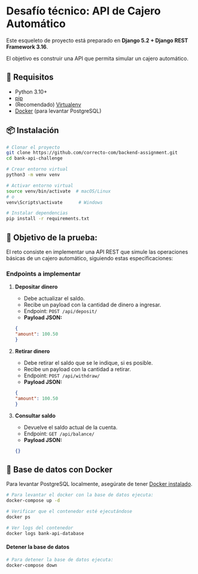 # Desafío técnico: API de Cajero Automático

Este esqueleto de proyecto está preparado en **Django 5.2 + Django REST Framework 3.16**.

El objetivo es construir una API que permita simular un cajero automático.

## 🚀 Requisitos

- Python 3.10+
- [pip](https://pip.pypa.io/)
- (Recomendado) [Virtualenv](https://docs.python.org/3/library/venv.html)
- [Docker](https://www.docker.com/) (para levantar PostgreSQL)

## 📦 Instalación

```bash
# Clonar el proyecto
git clone https://github.com/correcto-com/backend-assignment.git
cd bank-api-challenge

# Crear entorno virtual
python3 -m venv venv

# Activar entorno virtual
source venv/bin/activate  # macOS/Linux
# o
venv\Scripts\activate      # Windows

# Instalar dependencias
pip install -r requirements.txt
```

## 🎯 Objetivo de la prueba:
El reto consiste en implementar una API REST que simule las operaciones básicas de un cajero automático, siguiendo estas especificaciones:

### Endpoints a implementar

1. **Depositar dinero**
   - Debe actualizar el saldo.
   - Recibe un payload con la cantidad de dinero a ingresar.
   - Endpoint: `POST /api/deposit/`
   - **Payload JSON:**

   ```json
   {
   "amount": 100.50
   }
   ```

2. **Retirar dinero**
   - Debe retirar el saldo que se le indique, si es posible.
   - Recibe un payload con la cantidad a retirar.
   - Endpoint: `POST /api/withdraw/`
   - **Payload JSON:**

   ```json
   {
   "amount": 100.50
   }
   ```

3. **Consultar saldo**
   - Devuelve el saldo actual de la cuenta.
   - Endpoint: `GET /api/balance/`
   - **Payload JSON:**

   ```json
   {}
   ```

## 🐘 Base de datos con Docker
Para levantar PostgreSQL localmente, asegúrate de tener [Docker instalado](https://www.docker.com/).

```bash
# Para levantar el docker con la base de datos ejecuta:
docker-compose up -d

# Verificar que el contenedor esté ejecutándose
docker ps

# Ver logs del contenedor
docker logs bank-api-database
```

#### Detener la base de datos

```bash
# Para detener la base de datos ejecuta:
docker-compose down
```